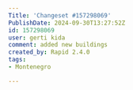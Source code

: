 ```yaml
---
Title: 'Changeset #157298069'
PublishDate: 2024-09-30T13:27:52Z
id: 157298069
user: gerti kida
comment: added new buildings
created_by: Rapid 2.4.0
tags:
- Montenegro

---
```


